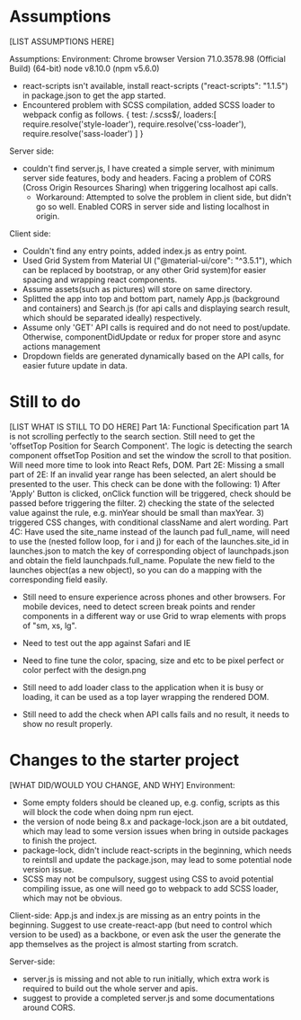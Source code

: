 # Assumptions

[LIST ASSUMPTIONS HERE]

Assumptions:
Environment:
Chrome browser Version 71.0.3578.98 (Official Build) (64-bit)
node v8.10.0 (npm v5.6.0)
- react-scripts isn't available, install react-scripts ("react-scripts": "1.1.5") in package.json to get the app started.
- Encountered problem with SCSS compilation, added SCSS loader to webpack config as follows.
					{
						test: /\.scss$/,
						loaders:[
							require.resolve('style-loader'),
							require.resolve('css-loader'),
							require.resolve('sass-loader')
						]
					}

Server side:
- couldn't find server.js, I have created a simple server, with minimum server side features, body and headers. Facing a problem of CORS (Cross Origin Resources Sharing) when triggering localhost api calls.
	- Workaround: Attempted to solve the problem in client side, but didn't go so well. Enabled CORS in server side and listing localhost in origin.

Client side:
- Couldn't find any entry points, added index.js as entry point.
- Used Grid System from Material UI ("@material-ui/core": "^3.5.1"), which can be replaced by bootstrap, or any other Grid system)for easier spacing and wrapping react components.
- Assume assets(such as pictures) will store on same directory.
- Splitted the app into top and bottom part, namely App.js (background and containers) and Search.js (for api calls and displaying search result, which should be separated ideally) respectively.
- Assume only 'GET' API calls is required and do not need to post/update. Otherwise, componentDidUpdate or redux for proper store and async actions management
- Dropdown fields are generated dynamically based on the API calls, for easier future update in data.

# Still to do

[LIST WHAT IS STILL TO DO HERE]
Part 1A: Functional Specification part 1A is not scrolling perfectly to the search section. Still need to get the 'offsetTop Position for Search Component'. The logic is detecting the search component offsetTop Position and set the window the scroll to that position. Will need more time to look into React Refs, DOM.
Part 2E: Missing a small part of 2E: If an invalid year range has been selected, an alert should be presented to the user. This check can be done with the following:
	1) After 'Apply' Button is clicked, onClick function will be triggered, check should be passed before triggering the filter.
	2) checking the state of the selected value against the rule, e.g. minYear should be small than maxYear.
	3) triggered CSS changes, with conditional className and alert wording.
Part 4C: Have used the site_name instead of the launch pad full_name, will need to use the (nested follow loop, for i and j) for each of the launches.site_id in launches.json to match the key of corresponding object of launchpads.json and obtain the field launchpads.full_name. Populate the new field to the launches object(as a new object), so you can do a mapping with the corresponding field easily.

- Still need to ensure experience across phones and other browsers. For mobile devices, need to detect screen break points and render components in a different way or use Grid to wrap elements with props of "sm, xs, lg".
- Need to test out the app against Safari and IE
- Need to fine tune the color, spacing, size and etc to be pixel perfect or color perfect with the design.png

- Still need to add loader class to the application when it is busy or loading, it can be used as a top layer wrapping the rendered DOM.
- Still need to add the check when API calls fails and no result, it needs to show no result properly.

# Changes to the starter project

[WHAT DID/WOULD YOU CHANGE, AND WHY]
Environment:
- Some empty folders should be cleaned up, e.g. config, scripts as this will block the code when doing npm run eject.
- the version of node being 8.x and package-lock.json are a bit outdated, which may lead to some version issues when bring in outside packages to finish the project.
- package-lock, didn't include react-scripts in the beginning, which needs to reintsll and update the package.json, may lead to some potential node version issue.
- SCSS may not be compulsory, suggest using CSS to avoid potential compiling issue, as one will need go to webpack to add SCSS loader, which may not be obvious.

Client-side:
App.js and index.js are missing as an entry points in the beginning. Suggest to use create-react-app (but need to control which version to be used) as a backbone, or even ask the user the generate the app themselves as the project is almost starting from scratch.

Server-side:
- server.js is missing and not able to run initially, which extra work is required to build out the whole server and apis.
- suggest to provide a completed server.js and some documentations around CORS.
